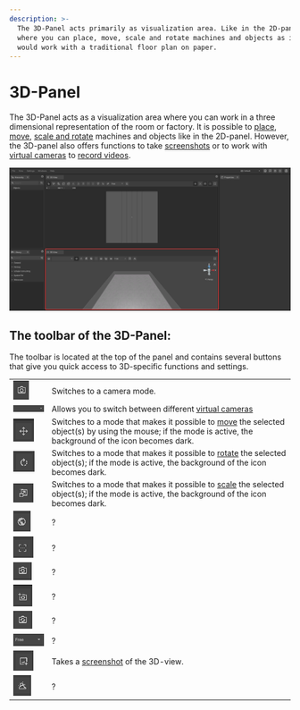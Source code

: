```yaml
---
description: >-
  The 3D-Panel acts primarily as visualization area. Like in the 2D-panel it
  where you can place, move, scale and rotate machines and objects as if you
  would work with a traditional floor plan on paper.
---
```


# 3D-Panel

The 3D-Panel acts as a visualization area where you can work in a three dimensional representation of the room or factory. It is possible to [place](../machines/first-steps-with-3d-object.md), [move](../machines/selecting-and-moving-objects.md), [scale and rotate](../machines/scale-and-rotate-objects.md) machines and objects like in the 2D-panel. However, the 3D-panel also offers functions to take [screenshots](../advanced-tools/creating-screenshots.md) or to work with [virtual cameras](virtual-camera-panel.md) to [record videos](../advanced-tools/virtual-cameras.md).

![](../../../.gitbook/assets/iVP_Planning_UserInterface_3DPanel_3DPanel.png)

## The toolbar of the 3D-Panel:

The toolbar is located at the top of the panel and contains several buttons that give you quick access to 3D-specific functions and settings.

|                                                                                    |                                                                                                                                                                                              |
| ---------------------------------------------------------------------------------- | -------------------------------------------------------------------------------------------------------------------------------------------------------------------------------------------- |
| ![](../../../.gitbook/assets/iVP_Planning_UserInterface_3DPanel_ToggleCamera.png)                                                                                  | Switches to a camera mode.|
| ![](../../../.gitbook/assets/iVP_Planning_UserInterface_3DPanel_SelectedView.png)                                                                                  | Allows you to switch between different [virtual cameras](../advanced-tools/virtual-cameras.md)|
| ![](../../../.gitbook/assets/iVP_Planning_UserInterface_3DPanel_3DMove.png)         | Switches to a mode that makes it possible to [move](../machines/selecting-and-moving-objects.md) the selected object(s) by using the mouse; if the mode is active, the background of the icon becomes dark.|
| ![](<../../../.gitbook/assets/iVP_Planning_UserInterface_3DPanel_3DRotate.png>)     | Switches to a mode that makes it possible to [rotate](../machines/scale-and-rotate-objects.md#rotate-objects) the selected object(s); if the mode is active, the background of the icon becomes dark.|
| ![](../../../.gitbook/assets/iVP_Planning_UserInterface_3DPanel_3DScale.png)        | Switches to a mode that makes it possible to [scale](../machines/scale-and-rotate-objects.md#scale-objects) the selected object(s); if the mode is active, the background of the icon becomes dark.|
| ![](../../../.gitbook/assets/iVP_Planning_UserInterface_3DPanel_GlobalSpace.png)    | ?|
| ![](../../../.gitbook/assets/iVP_Planning_UserInterface_3DPanel_FOV.png)            | ?|
| ![](../../../.gitbook/assets/iVP_Planning_UserInterface_3DPanel_ResetCameraView.png)| ?|
| ![](../../../.gitbook/assets/iVP_Planning_UserInterface_3DPanel_AddCurrentCameraViewPoint.png)| ?|
| ![](../../../.gitbook/assets/iVP_Planning_UserInterface_3DPanel_UpdateSelectedCamera.png)| ?|
| ![](../../../.gitbook/assets/iVP_Planning_UserInterface_3DPanel_AspectRatio.png)    | ?|
| ![](../../../.gitbook/assets/iVP_Planning_UserInterface_3DPanel_CreateScreenshots.png) | Takes a [screenshot](../advanced-tools/creating-screenshots.md) of the 3D-view.|
| ![](../../../.gitbook/assets/iVP_Planning_UserInterface_3DPanel_Skybox.png)         | ?|
